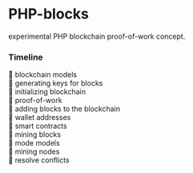 <h1>PHP-blocks</h1> 
<p>experimental PHP blockchain proof-of-work concept.</p>

<h3>Timeline</h3>
<p>
🔲 blockchain models<br /> 
🔲 generating keys for blocks<br />
🔲 initializing blockchain<br />
🔲 proof-of-work<br />
🔲 adding blocks to the blockchain<br />
🔲 wallet addresses<br />
🔲 smart contracts<br />
🔲 mining blocks<br />
🔲 mode models<br />
🔲 mining nodes<br />
🔲 resolve conflicts
</p>